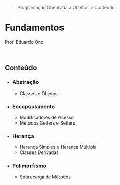 > Programação Orientada a Objetos > Conteúdo

# Fundamentos

Prof. Eduardo Ono

<br>

## Conteúdo

* ### Abstração

  * Classes e Objetos

* ### Encapsulamento

  * Modificadores de Acesso
  * Métodos Getters e Setters

* ### Herança

  * Herança Simples e Herança Múltipla
  * Classes Derivadas

* ### Polimorfismo

  * Sobrecarga de Métodos

<br>
